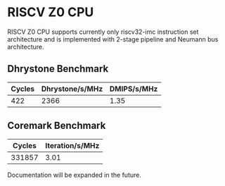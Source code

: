 # RISCV Z0 CPU #

RISCV Z0 CPU supports currently only riscv32-imc instruction set architecture and is implemented with 2-stage pipeline and Neumann bus architecture.

## Dhrystone Benchmark ##
| Cycles | Dhrystone/s/MHz | DMIPS/s/MHz |
| ------ | --------------- | ----------- |
|    422 |            2366 |        1.35 |

## Coremark Benchmark ##
| Cycles | Iteration/s/MHz |
| ------ | --------------- |
| 331857 |            3.01 |

Documentation will be expanded in the future.
